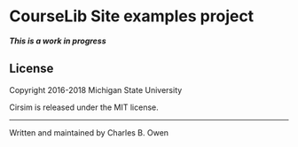 # CourseLib Site examples project



***This is a work in progress***


## License

Copyright 2016-2018 Michigan State University

Cirsim is released under the MIT license.

* * *

Written and maintained by Charles B. Owen

